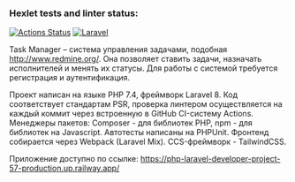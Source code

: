 ### Hexlet tests and linter status:
[![Actions Status](https://github.com/Wiceum/php-laravel-developer-project-57/workflows/hexlet-check/badge.svg)](https://github.com/Wiceum/php-laravel-developer-project-57/actions)
[![Laravel](https://github.com/Wiceum/php-laravel-developer-project-57/actions/workflows/laravel.yml/badge.svg)](https://github.com/Wiceum/php-laravel-developer-project-57/actions/workflows/laravel.yml)

Task Manager – система управления задачами, подобная http://www.redmine.org/. Она позволяет ставить задачи, назначать исполнителей и менять их статусы. Для работы с системой требуется регистрация и аутентификация.

Проект написан на языке PHP 7.4, фреймворк Laravel 8.
Код соответствует стандартам PSR, проверка линтером осуществляется на каждый коммит через встроенную в GitHub CI-систему Actions.
Менеджеры пакетов: Composer - для библиотек PHP, npm - для библиотек на Javascript.
Автотесты написаны на PHPUnit.
Фронтенд собирается через Webpack (Laravel Mix).
CCS-фреймворк - TailwindCSS.

Приложение доступно по ссылке:
https://php-laravel-developer-project-57-production.up.railway.app/
